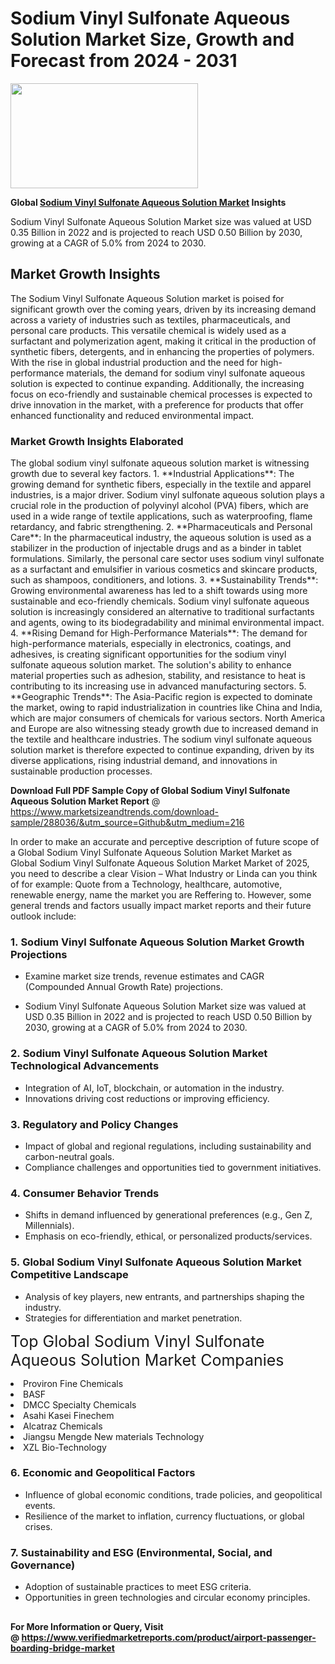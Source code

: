<H1>Sodium Vinyl Sulfonate Aqueous Solution Market Size, Growth and Forecast from 2024 - 2031</H1><img class="aligncenter size-medium wp-image-584254" src="https://thirdeyenews.in/wp-content/uploads/2024/09/Global-Market-Research-300x168.jpeg" alt="" width="300" height="168" /><p><strong>Global&nbsp;<a href="https://www.marketsizeandtrends.com/download-sample/288036/&amp;utm_source=Github&utm_medium=216">Sodium Vinyl Sulfonate Aqueous Solution Market</a> Insights</strong></p><p>Sodium Vinyl Sulfonate Aqueous Solution Market size was valued at USD 0.35 Billion in 2022 and is projected to reach USD 0.50 Billion by 2030, growing at a CAGR of 5.0% from 2024 to 2030.</p><p><h2>Market Growth Insights</h2> The Sodium Vinyl Sulfonate Aqueous Solution market is poised for significant growth over the coming years, driven by its increasing demand across a variety of industries such as textiles, pharmaceuticals, and personal care products. This versatile chemical is widely used as a surfactant and polymerization agent, making it critical in the production of synthetic fibers, detergents, and in enhancing the properties of polymers. With the rise in global industrial production and the need for high-performance materials, the demand for sodium vinyl sulfonate aqueous solution is expected to continue expanding. Additionally, the increasing focus on eco-friendly and sustainable chemical processes is expected to drive innovation in the market, with a preference for products that offer enhanced functionality and reduced environmental impact. <h3>Market Growth Insights Elaborated</h3> The global sodium vinyl sulfonate aqueous solution market is witnessing growth due to several key factors. 1. **Industrial Applications**: The growing demand for synthetic fibers, especially in the textile and apparel industries, is a major driver. Sodium vinyl sulfonate aqueous solution plays a crucial role in the production of polyvinyl alcohol (PVA) fibers, which are used in a wide range of textile applications, such as waterproofing, flame retardancy, and fabric strengthening. 2. **Pharmaceuticals and Personal Care**: In the pharmaceutical industry, the aqueous solution is used as a stabilizer in the production of injectable drugs and as a binder in tablet formulations. Similarly, the personal care sector uses sodium vinyl sulfonate as a surfactant and emulsifier in various cosmetics and skincare products, such as shampoos, conditioners, and lotions. 3. **Sustainability Trends**: Growing environmental awareness has led to a shift towards using more sustainable and eco-friendly chemicals. Sodium vinyl sulfonate aqueous solution is increasingly considered an alternative to traditional surfactants and agents, owing to its biodegradability and minimal environmental impact. 4. **Rising Demand for High-Performance Materials**: The demand for high-performance materials, especially in electronics, coatings, and adhesives, is creating significant opportunities for the sodium vinyl sulfonate aqueous solution market. The solution's ability to enhance material properties such as adhesion, stability, and resistance to heat is contributing to its increasing use in advanced manufacturing sectors. 5. **Geographic Trends**: The Asia-Pacific region is expected to dominate the market, owing to rapid industrialization in countries like China and India, which are major consumers of chemicals for various sectors. North America and Europe are also witnessing steady growth due to increased demand in the textile and healthcare industries. The sodium vinyl sulfonate aqueous solution market is therefore expected to continue expanding, driven by its diverse applications, rising industrial demand, and innovations in sustainable production processes. </p><p><span class=""><strong>Download Full PDF Sample Copy of Global Sodium Vinyl Sulfonate Aqueous Solution Market Report</strong> @ <a href="https://www.marketsizeandtrends.com/download-sample/288036/&amp;utm_source=Github&utm_medium=216" target="_blank">https://www.marketsizeandtrends.com/download-sample/288036/&amp;utm_source=Github&utm_medium=216</a></span></p><p>In order to make an accurate and perceptive description of future scope of a Global&nbsp;Sodium Vinyl Sulfonate Aqueous Solution Market Market as Global&nbsp;Sodium Vinyl Sulfonate Aqueous Solution Market Market of 2025, you need to describe a clear Vision &ndash; What Industry or Linda can you think of for example: Quote from a Technology, healthcare, automotive, renewable energy, name the market you are Reffering to. However, some general trends and factors usually impact market reports and their future outlook include:</p><h3>1.&nbsp;<strong>Sodium Vinyl Sulfonate Aqueous Solution Market Growth Projections</strong></h3><ul><li>Examine market size trends, revenue estimates and CAGR (Compounded Annual Growth Rate) projections.</li><li><p>Sodium Vinyl Sulfonate Aqueous Solution Market size was valued at USD 0.35 Billion in 2022 and is projected to reach USD 0.50 Billion by 2030, growing at a CAGR of 5.0% from 2024 to 2030.</p></li></ul><h3>2.&nbsp;<strong>Sodium Vinyl Sulfonate Aqueous Solution Market Technological Advancements</strong></h3><ul><li>Integration of AI, IoT, blockchain, or automation in the industry.</li><li>Innovations driving cost reductions or improving efficiency.</li></ul><h3>3.&nbsp;<strong>Regulatory and Policy Changes</strong></h3><ul><li>Impact of global and regional regulations, including sustainability and carbon-neutral goals.</li><li>Compliance challenges and opportunities tied to government initiatives.</li></ul><h3>4.&nbsp;<strong>Consumer Behavior Trends</strong></h3><ul><li>Shifts in demand influenced by generational preferences (e.g., Gen Z, Millennials).</li><li>Emphasis on eco-friendly, ethical, or personalized products/services.</li></ul><h3>5.&nbsp;<strong>Global Sodium Vinyl Sulfonate Aqueous Solution Market Competitive Landscape</strong></h3><ul><li>Analysis of key players, new entrants, and partnerships shaping the industry.</li><li>Strategies for differentiation and market penetration.</li></ul><p data-pm-slice="1 1 []"><span style="color: inherit; font-family: inherit; font-size: 25px;">Top Global Sodium Vinyl Sulfonate Aqueous Solution Market Companies</span></p><div class="" data-test-id=""><p><li>Proviron Fine Chemicals</li><li> BASF</li><li> DMCC Specialty Chemicals</li><li> Asahi Kasei Finechem</li><li> Alcatraz Chemicals</li><li> Jiangsu Mengde New materials Technology</li><li> XZL Bio-Technology</li></p></div><h3>6.&nbsp;<strong>Economic and Geopolitical Factors</strong></h3><ul><li>Influence of global economic conditions, trade policies, and geopolitical events.</li><li>Resilience of the market to inflation, currency fluctuations, or global crises.</li></ul><h3>7.&nbsp;<strong>Sustainability and ESG (Environmental, Social, and Governance)</strong></h3><ul><li>Adoption of sustainable practices to meet ESG criteria.</li><li>Opportunities in green technologies and circular economy principles.</li></ul><h2><strong style="font-size: 14px;">For More Information or Query, Visit @&nbsp;</strong><a style="background-color: #ffffff; font-size: 14px;" href="https://www.marketsizeandtrends.com/report/sodium-vinyl-sulfonate-aqueous-solution-market/" target="_blank">https://www.verifiedmarketreports.com/product/airport-passenger-boarding-bridge-market</a></h2>
